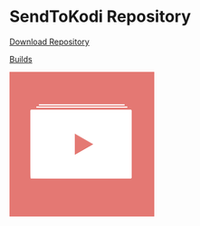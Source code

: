 # SendToKodi Repository

[Download Repository](https://github.com/firsttris/repository.sendtokodi/raw/refs/heads/master/repository.sendtokodi-1.0.0.zip)

[Builds](https://github.com/firsttris/repository.sendtokodi/tree/master/plugin.video.sendtokodi)

![GitHub Logo](https://github.com/firsttris/repository.sendtokodi/raw/master/repository.sendtokodi/icon.png)
